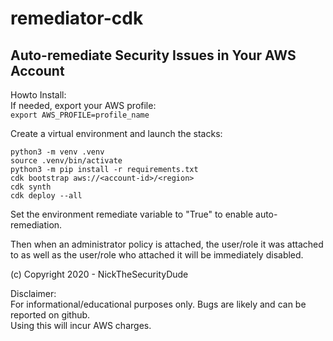 # remediator-cdk

## Auto-remediate Security Issues in Your AWS Account

Howto Install:  
If needed, export your AWS profile:  
`export AWS_PROFILE=profile_name`

Create a virtual environment and launch the stacks:  
```
python3 -m venv .venv  
source .venv/bin/activate   
python3 -m pip install -r requirements.txt  
cdk bootstrap aws://<account-id>/<region>  
cdk synth   
cdk deploy --all
```

Set the environment remediate variable to "True" to enable auto-remediation.

Then when an administrator policy is attached, the user/role it was attached to as well as the user/role who attached it will be immediately disabled.

(c) Copyright 2020 - NickTheSecurityDude

Disclaimer:  
For informational/educational purposes only.  Bugs are likely and can be reported on github.  
Using this will incur AWS charges.
